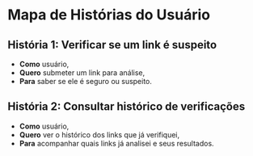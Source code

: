 # Mapa de Histórias do Usuário

## História 1: Verificar se um link é suspeito

- **Como** usuário,
- **Quero** submeter um link para análise,
- **Para** saber se ele é seguro ou suspeito.

## História 2: Consultar histórico de verificações

- **Como** usuário,
- **Quero** ver o histórico dos links que já verifiquei,
- **Para** acompanhar quais links já analisei e seus resultados.
